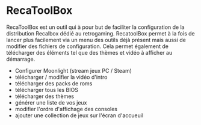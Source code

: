 # RecaToolBox

RecaToolBox est un outil qui à pour but de faciliter la configuration de la distribution Recalbox dédié au retrogaming.
RecatoolBox permet à la fois de lancer plus facilement via un menu des outils déjà présent mais aussi de modifier des fichiers de configuration.
Cela permet également de télécharger des éléments tel que des thèmes et vidéo à afficher au démarrage.

- Configurer Moonlight (stream jeux PC / Steam)
- télécharger / modifier la vidéo d'intro
- télécharger des packs de roms
- télécharger tous les BIOS
- télécharger des thèmes
- générer une liste de vos jeux
- modifier l'ordre d'affichage des consoles
- ajouter une collection de jeux sur l'écran d'accueuil
